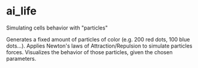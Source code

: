 # ai_life
Simulating cells behavior with "particles"

Generates a fixed amount of particles of color (e.g. 200 red dots, 100 blue dots...). Applies Newton's laws of Attraction/Repulsion to simulate particles forces. Visualizes the behavior of those particles, given the chosen parameters.
